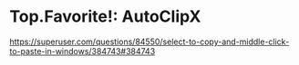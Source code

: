 # Top.Favorite!: AutoClipX
https://superuser.com/questions/84550/select-to-copy-and-middle-click-to-paste-in-windows/384743#384743
